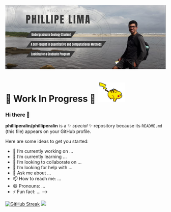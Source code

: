 ![Cover](https://github.com/philliperalin/philliperalin/blob/main/assets/profile-banner.png)

# 🚧 Work In Progress 🚧 <img src="https://github.com/philliperalin/philliperalin/blob/main/assets/git-pikachu.gif" width="85">

### Hi there 👋

**philliperalin/philliperalin** is a ✨ _special_ ✨ repository because its `README.md` (this file) appears on your GitHub profile.

Here are some ideas to get you started:

- 🔭 I’m currently working on ...
- 🌱 I’m currently learning ...
- 👯 I’m looking to collaborate on ...
- 🤔 I’m looking for help with ...
- 💬 Ask me about ...
- 📫 How to reach me: ...
- 😄 Pronouns: ...
- ⚡ Fun fact: ...
-->
<p align="center">  
  
  [![GitHub Streak](https://github-readme-streak-stats.herokuapp.com/?user=philliperalin&theme=dark)](https://git.io/streak-stats)
  <a href="https://github.com/philliperalin">
  <img height="185em" src="https://github-readme-stats.vercel.app/api/top-langs/?username=philliperalin&layout=compact&langs_count=7&theme=dark"/>
</p>

 
